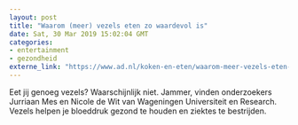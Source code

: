 ```yaml
---
layout: post
title: "Waarom (meer) vezels eten zo waardevol is"
date: Sat, 30 Mar 2019 15:02:04 GMT
categories: 
- entertainment 
- gezondheid 
externe_link: "https://www.ad.nl/koken-en-eten/waarom-meer-vezels-eten-zo-waardevol-is~a0a79a1f/"
---
```


Eet jij genoeg vezels? Waarschijnlijk niet. Jammer, vinden onderzoekers Jurriaan Mes en Nicole de Wit van Wageningen Universiteit en Research. Vezels helpen je bloeddruk gezond te houden en ziektes te bestrijden.
